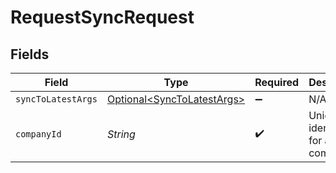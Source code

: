 # RequestSyncRequest


## Fields

| Field                                                                      | Type                                                                       | Required                                                                   | Description                                                                | Example                                                                    |
| -------------------------------------------------------------------------- | -------------------------------------------------------------------------- | -------------------------------------------------------------------------- | -------------------------------------------------------------------------- | -------------------------------------------------------------------------- |
| `syncToLatestArgs`                                                         | [Optional\<SyncToLatestArgs>](../../models/components/SyncToLatestArgs.md) | :heavy_minus_sign:                                                         | N/A                                                                        |                                                                            |
| `companyId`                                                                | *String*                                                                   | :heavy_check_mark:                                                         | Unique identifier for a company.                                           | 8a210b68-6988-11ed-a1eb-0242ac120002                                       |